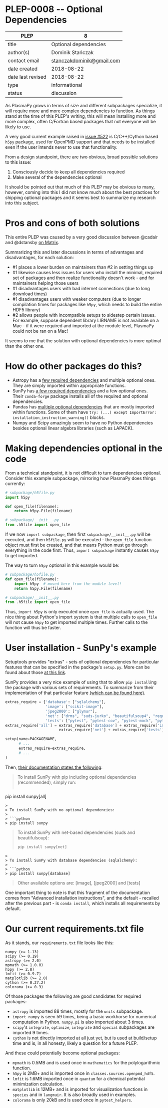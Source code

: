 # PLEP-0008 -- Optional Dependencies

| PLEP              | 8                                        |
|-------------------|------------------------------------------|
| title             | Optional dependencies                    |
| author(s)         | Dominik Stańczak                         |
| contact email     | stanczakdominik@gmail.com                |
| date created      | 2018-08-22                               |
| date last revised | 2018-08-22                               |
| type              | informational                            |
| status            | discussion                               |

As PlasmaPy grows in terms of size and different subpackages specialize, it will
require more and more complex dependencies to function. As things stand at the
time of this PLEP's writing, this will mean installing more and more complex,
often C/Fortran based packages that not everyone will be likely to use.

A very good current example raised in [issue #522](https://github.com/PlasmaPy/PlasmaPy/issues/522) is
C/C++/Cython based `h5py` package, used for OpenPMD support and that needs to be installed even if the user
intends never to use that functionality.

From a design standpoint, there are two obvious, broad possible solutions to
this issue:

1. Consciously decide to keep all dependencies required
2. Make several of the dependencies optional

It should be pointed out that much of this PLEP may be obvious to many, however,
coming into this I did not know much about the best practices for shipping
optional packages and it seems best to summarize my research into this subject.

# Pros and cons of both solutions

This entire PLEP was caused by a very good discussion between @cadair and
@dstansby [on Matrix](https://matrix.to/#/!hkWCiyhQyxiYJlUtKF:matrix.org/$15343221501326144UDvSi:matrix.org).

Summarizing this and later discussions in terms of advantages and disadvantages,
for each solution:
* #1 places a lower burden on maintainers than #2 in setting things up
* #1 likewise causes less issues for users who install the minimal, required set
  of packages and then realize functionality doesn't work - and for maintainers
  helping those users
* #1 disadvantages users with bad internet connections (due to long download times)
* #1 disadvantages users with weaker computers (due to longer compilation times
    for packages like `h5py`, which needs to build the entire HDF5 library)
* #2 allows people with incompatible setups  to sidestep certain issues. For
  example, suppose dependent library LIBNAME is not available on a Mac - if it
  were required and imported at the module level, PlasmaPy could not be ran on a
  Mac!

It seems to me that the solution with optional dependencies is more optimal than
the other one.

# How do other packages do this?
* Astropy has a [few required
  dependencies](http://docs.astropy.org/en/stable/install.html#requirements) and
  multiple optional ones.
  They are simply imported within appropriate functions.
* SunPy has [a few required dependencies](http://docs.sunpy.org/en/stable/guide/installation/advanced.html#sunpy-s-requirements)
  and a few optional ones.   
  Their `conda-forge` package installs all of the required and optional dependencies.
* Pandas has [multiple optional dependencies](https://pandas.pydata.org/pandas-docs/stable/install.html#optional-dependencies)
  that are mostly imported within functions. Some of them have `try: (...) except ImportError: installation_instruction_warning()` blocks.
* Numpy and Scipy amazingly seem to have no Python dependencies besides optional linear algebra
  libraries (such as LAPACK).

# Making dependencies optional in the code

From a technical standpoint, it is not difficult to turn dependencies optional.
Consider this example subpackage, mirroring how PlasmaPy does things currently:

```Python
# subpackage/h5file.py
import h5py

def open_file(filename):
    return h5py.File(filename)

# subpackage/__init__.py
from .h5file import open_file
```

If we now `import subpackage`, then first `subpackage/__init__.py` will be executed,
and then `h5file.py` will be executed - the `open_file` function object must
first be created, and that means Python must go through everything in the code
first. Thus, `import subpackage` instantly causes `h5py` to get imported.

The way to turn `h5py` optional in this example would be:
```Python
# subpackage/h5file.py
def open_file(filename):
    import h5py  # moved here from the module level!
    return h5py.File(filename)

# subpackage/__init__.py
from .h5file import open_file
```

Thus, `import h5py` is only executed once `open_file` is actually used. The nice
thing about Python's import system is that multiple calls to `open_file` will
not cause `h5py` to get imported multiple times. Further calls to the function
will thus be faster.

# User installation  - SunPy's example

Setuptools provides "extras" - sets of optional dependencies for particular features
that can be specified in the package's `setup.py`. More can be found about those
[at this link](https://setuptools.readthedocs.io/en/latest/setuptools.html#declaring-extras-optional-features-with-their-own-dependencies).

SunPy provides a very nice example of using that to allow `pip install`ing the package with various
sets of requirements.
To summarize from their implementation of that particular feature [(which can be found here)]( https://github.com/sunpy/sunpy/blob/2fe3d1782f2a31bf2a212f392e795292f7cac6e7/setup.py#L108-L114).
```python
extras_require = {'database': ["sqlalchemy"],
                  'image': ["scikit-image"],
                  'jpeg2000': ["glymur"],
                  'net': ["drms", "suds-jurko", "beautifulsoup4", "requests", "python-dateutil"],
                  'tests': ["pytest", "pytest-cov", "pytest-mock", "pytest-rerunfailures", "mock", "hypothesis"]}
extras_require['all'] = extras_require['database'] + extras_require['image'] + \
                        extras_require['net'] + extras_require['tests']

setup(name=PACKAGENAME,
      # ...
      extras_require=extras_require,
      # ...
)
```
Then, [their documentation states the following](http://docs.sunpy.org/en/stable/guide/installation/advanced.html#using-pip):

> To install SunPy with pip including optional dependencies (recommended), simply run:
>
> ```python
pip install sunpy[all]
```
>
> To install SunPy with no optional dependencies:
>
> ```python
> pip install sunpy
```
>
> To install SunPy with net-based dependencies (suds and beautifulsoup):
>
> ```python
> pip install sunpy[net]
```
>
> To install SunPy with database dependencies (sqlalchemy):
>
> ```python
> pip install sunpy[database]
```
>
> Other available options are: [image], [jpeg2000] and [tests]

One important thing to note is that this fragment of the documentation comes
from "Advanced installation instructions", and the default - recalled after the
previous part - is `conda install`, which installs all requirements by default.

# Our current requirements.txt file
As it stands, our `requirements.txt` file looks like this:
```
numpy (>= 1.13)
scipy (>= 0.19)
astropy (>= 2.0)
mpmath (>= 1.0.0)
h5py (>= 2.8)
lmfit (>= 0.9.7)
matplotlib (>= 2.0)
cython (>= 0.27.2)
colorama (>= 0.3)
```

Of those packages the following are good candidates for required packages:

* `astropy` is imported 88 times, mostly for the `units` subpackage.
* `import numpy` is seen 59 times, being a basic workhorse for numerical computation in Python. `numpy.pi` is also imported about 3 times.
* `scipy`'s `integrate`, `optimize`, `integrate` and `special` subpackages are imported 9 times.
* `cython` is not directly imported at all just yet, but is used at build/setup time and is, in all honesty, likely a question for a future PLEP.


And these could potentially become optional packages:
* `mpmath` is 0.5MB and is used once in `mathematics` for the polylogarithmic function.
* `h5py` is 2MB+ and is imported once in `classes.sources.openpmd_hdf5`.
* `lmfit` is 1.6MB imported once in `quantum` for a chemical potential minimization calculation.
* `matplotlib` is 12MB+ and is imported for visualization functions in `species` and in `langmuir`. It is also broadly used in examples.
* `colorama` is only 20kB and is used once in `pytest_helpers`.
